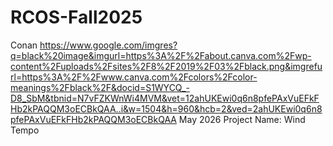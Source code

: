 # RCOS-Fall2025

Conan
https://www.google.com/imgres?q=black%20image&imgurl=https%3A%2F%2Fabout.canva.com%2Fwp-content%2Fuploads%2Fsites%2F8%2F2019%2F03%2Fblack.png&imgrefurl=https%3A%2F%2Fwww.canva.com%2Fcolors%2Fcolor-meanings%2Fblack%2F&docid=S1WYCQ_-D8_SbM&tbnid=N7vFZKWnWi4MVM&vet=12ahUKEwi0q6n8pfePAxVuEFkFHb2kPAQQM3oECBkQAA..i&w=1504&h=960&hcb=2&ved=2ahUKEwi0q6n8pfePAxVuEFkFHb2kPAQQM3oECBkQAA 
May 2026
Project Name: Wind Tempo
